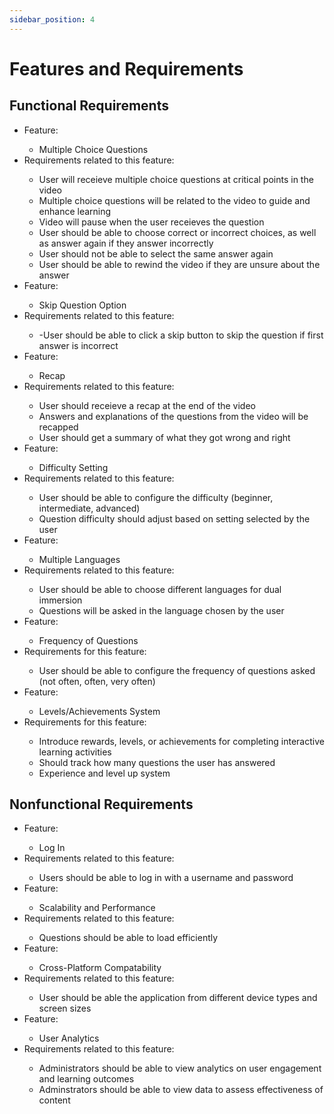 ```yaml
---
sidebar_position: 4
---
```


# Features and Requirements
## Functional Requirements
<ul>
    <li>Feature:</li>
        <ul>
            <li> Multiple Choice Questions</li>
        </ul>
    <li>Requirements related to this feature:</li>
        <ul>
            <li>User will receieve multiple choice questions at critical points in the video</li>
            <li>Multiple choice questions will be related to the video to guide and enhance learning</li>
            <li>Video will pause when the user receieves the question</li>
            <li>User should be able to choose correct or incorrect choices, as well as answer again if they answer incorrectly</li>
            <li>User should not be able to select the same answer again</li>
            <li>User should be able to rewind the video if they are unsure about the answer</li>
        </ul>
    <li>Feature:</li>
        <ul>
            <li>Skip Question Option</li>
        </ul>
    <li>Requirements related to this feature:</li>
        <ul>
            <li>-User should be able to click a skip button to skip the question if first answer is incorrect </li>
        </ul>
    <li>Feature:</li>
        <ul>
            <li>Recap</li>
        </ul>
    <li>Requirements related to this feature:</li>
        <ul>
            <li>User should receieve a recap at the end of the video</li>
            <li>Answers and explanations of the questions from the video will be recapped</li> 
            <li>User should get a summary of what they got wrong and right</li>
        </ul>
    <li>Feature:</li>
        <ul>
            <li>Difficulty Setting</li>
        </ul>
    <li>Requirements related to this feature:</li>
        <ul>
            <li>User should be able to configure the difficulty (beginner, intermediate, advanced)</li>
            <li>Question difficulty should adjust based on setting selected by the user</li>
        </ul>
    <li>Feature:</li>
        <ul>
            <li>Multiple Languages</li>
        </ul>
    <li>Requirements related to this feature:</li>
        <ul>
            <li>User should be able to choose different languages for dual immersion</li>
            <li>Questions will be asked in the language chosen by the user</li>
        </ul>
    <li>Feature:</li>
        <ul>
            <li>Frequency of Questions</li>
        </ul>
    <li>Requirements for this feature:</li>
        <ul>
            <li>User should be able to configure the frequency of questions asked (not often, often, very often)</li>
        </ul>
    <li>Feature:</li>
        <ul>
            <li>Levels/Achievements System</li>
        </ul>
    <li>Requirements for this feature:</li>
        <ul>
            <li>Introduce rewards, levels, or achievements for completing interactive learning activities</li>
            <li>Should track how many questions the user has answered</li>
            <li>Experience and level up system</li>
        </ul>
</ul>

## Nonfunctional Requirements
<ul>
    <li>Feature:</li>
        <ul>
            <li>Log In</li>
        </ul>
    <li>Requirements related to this feature:</li>
        <ul>
            <li>Users should be able to log in with a username and password</li>
        </ul>
    <li>Feature:</li>
        <ul>
            <li>Scalability and Performance</li>
        </ul>
    <li>Requirements related to this feature:</li>
        <ul>
            <li>Questions should be able to load efficiently</li>
        </ul>
    <li>Feature:</li>
        <ul>
            <li>Cross-Platform Compatability</li>
        </ul>
    <li>Requirements related to this feature:</li>
        <ul>
            <li>User should be able the application from different device types and screen sizes</li>
        </ul>
    <li>Feature:</li>
        <ul>
            <li>User Analytics</li>
        </ul>
    <li>Requirements related to this feature:</li>
        <ul>
            <li>Administrators should be able to view analytics on user engagement and learning outcomes</li>
            <li>Adminstrators should be able to view data to assess effectiveness of content</li>
        </ul>
</ul>